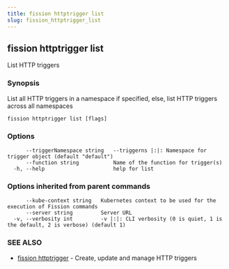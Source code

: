 ```yaml
---
title: fission httptrigger list
slug: fission_httptrigger_list
---
```

## fission httptrigger list

List HTTP triggers

### Synopsis

List all HTTP triggers in a namespace if specified, else, list HTTP triggers across all namespaces

```
fission httptrigger list [flags]
```

### Options

```
      --triggerNamespace string   --triggerns |:|: Namespace for trigger object (default "default")
      --function string           Name of the function for trigger(s)
  -h, --help                      help for list
```

### Options inherited from parent commands

```
      --kube-context string   Kubernetes context to be used for the execution of Fission commands
      --server string         Server URL
  -v, --verbosity int         -v |:|: CLI verbosity (0 is quiet, 1 is the default, 2 is verbose) (default 1)
```

### SEE ALSO

* [fission httptrigger](/docs/fission-cli/fission_httptrigger/)	 - Create, update and manage HTTP triggers

